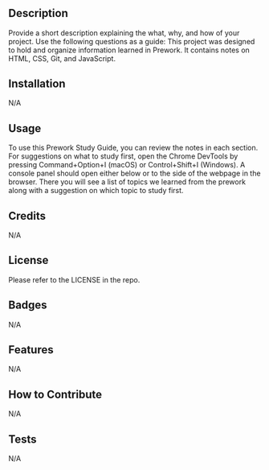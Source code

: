 # <Prework Study Guide Webpage>

## Description

Provide a short description explaining the what, why, and how of your project. Use the following questions as a guide:
This project was designed to hold and organize information learned in Prework. It contains notes on HTML, CSS, Git, and JavaScript. 

## Installation

N/A

## Usage

To use this Prework Study Guide, you can review the notes in each section. For suggestions on what to study first, open the Chrome DevTools by pressing Command+Option+I (macOS) or Control+Shift+I (Windows). A console panel should open either below or to the side of the webpage in the browser. There you will see a list of topics we learned from the prework along with a suggestion on which topic to study first.

## Credits

N/A

## License

Please refer to the LICENSE in the repo.

## Badges

N/A  

## Features

N/A

## How to Contribute

N/A

## Tests

N/A

